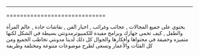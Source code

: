 -----------------------------
=============================

 يحتوي على جميع المجالات , عجائب وغرائب , اخبار الفن , نقاشات جادة , عالم المرأة والطفل , كيف تحمي جهازك وبرامج مفيدة للكمبيوترمدونتي بسيطة في الشكل لكنها متميزه وخفيفة في محتواها وأفكارها والجوال كل ذلك لدينا مدونتي تخاطب الجميع ومن كل الفئات والأعمار وتسعى لطرح موضوعات متنوعة ومختلفة وطريفة

